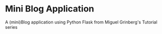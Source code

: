 # Mini Blog Application
A (mini)Blog application using Python Flask from Miguel Grinberg's Tutorial series
